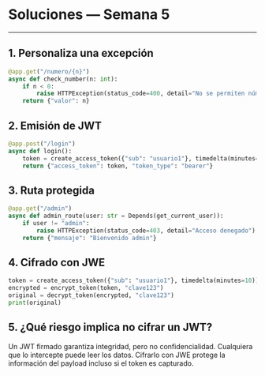 # Soluciones — Semana 5

---

## 1. Personaliza una excepción

```python
@app.get("/numero/{n}")
async def check_number(n: int):
    if n < 0:
        raise HTTPException(status_code=400, detail="No se permiten números negativos")
    return {"valor": n}
```

## 2. Emisión de JWT

```python
@app.post("/login")
async def login():
    token = create_access_token({"sub": "usuario1"}, timedelta(minutes=30))
    return {"access_token": token, "token_type": "bearer"}
```

## 3. Ruta protegida

```python
@app.get("/admin")
async def admin_route(user: str = Depends(get_current_user)):
    if user != "admin":
        raise HTTPException(status_code=403, detail="Acceso denegado")
    return {"mensaje": "Bienvenido admin"}
```

## 4. Cifrado con JWE

```python
token = create_access_token({"sub": "usuario1"}, timedelta(minutes=10))
encrypted = encrypt_token(token, "clave123")
original = decrypt_token(encrypted, "clave123")
print(original)
```

## 5. ¿Qué riesgo implica no cifrar un JWT?

Un JWT firmado garantiza integridad, pero no confidencialidad. Cualquiera que lo intercepte puede leer los datos. Cifrarlo con JWE protege la información del payload incluso si el token es capturado.
